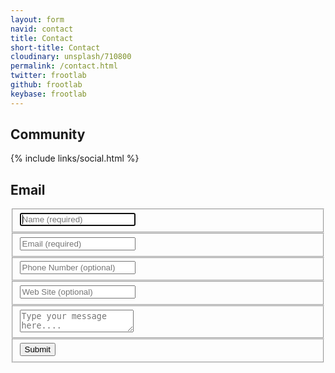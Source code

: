 ```yaml
---
layout: form
navid: contact
title: Contact
short-title: Contact
cloudinary: unsplash/710800
permalink: /contact.html
twitter: frootlab
github: frootlab
keybase: frootlab
---
```


## Community
<div class="panel">
{% include links/social.html %}
</div>

## Email
<div class="contact-form-container">  
  <form id="contact-form" class="panel" action="mailto:contact@frootlab.org" enctype="text/plain" method="post">
    <fieldset>
      <input placeholder="Name (required)" type="text" tabindex="1" required autofocus>
    </fieldset>
    <fieldset>
      <input placeholder="Email (required)" type="email" tabindex="2" required>
    </fieldset>
    <fieldset>
      <input placeholder="Phone Number (optional)" type="tel" tabindex="3" required>
    </fieldset>
    <fieldset>
      <input placeholder="Web Site (optional)" type="url" tabindex="4" required>
    </fieldset>
    <fieldset>
      <textarea placeholder="Type your message here...." tabindex="5" required></textarea>
    </fieldset>
    <fieldset>
      <button name="submit" type="submit" id="contact-submit" data-submit="...Sending">Submit</button>
    </fieldset>
  </form>
</div>
